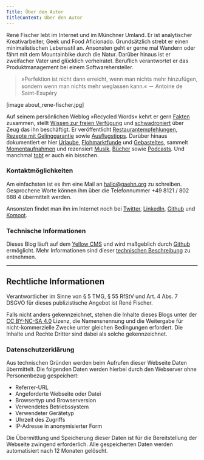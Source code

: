 ```yaml
---
Title: Über den Autor
TitleContent: Über den Autor
---
```

René Fischer lebt im Internet und im Münchner Umland. Er ist analytischer Kreativarbeiter, Geek und Food Aficionado. Grundsätzlich strebt er einen minimalistischen Lebensstil an. Ansonsten geht er gerne mal Wandern oder fährt mit dem Mountainbike durch die Natur. Darüber hinaus ist er zweifacher Vater und glücklich verheiratet. Beruflich verantwortet er das Produktmanagement bei einem Softwarehersteller.

> »Perfektion ist nicht dann erreicht, wenn man nichts mehr hinzufügen, sondern wenn man nichts mehr weglassen kann.« － Antoine de Saint-Exupéry

[image about_rene-fischer.jpg]

Auf seinem persönlichen Weblog »Recycled Words« kehrt er gern [Fakten](/tag:%23faktensammlung/) zusammen, stellt [Wissen zur freien Verfügung](/tag:%23freieswissen/) und [schwadroniert](/tag:%23schwadroniert/) über Zeug das ihn beschäftigt. Er veröffentlicht [Restaurantempfehlungen](/tag:%23leckerwars), [Rezepte mit Gelinggarantie](/tag:%23rezeptvomchef) sowie [Ausflugstipps](/tag:%23erwandernswert). Darüber hinaus dokumentiert er hier [Urlaube](/tag:%23ganzvielurlaub), [Flohmarktfunde](/tag:%23frischvomflohmarkt) und [Gebasteltes](/tag:%23geschraubt), sammelt [Momentaufnahmen](/tag:%23momentaufnahme) und rezensiert [Musik](/tag:%23liebef%C3%BCrdieohren), [Bücher](/tag:%23b%c3%bccherkram) sowie [Podcasts](/tag:%23gesprocheneworte). Und manchmal [tobt](/tag:%23bisschensauer/) er auch ein bisschen.

### Kontaktmöglichkeiten
Am einfachsten ist es ihm eine Mail an <hallo@gaehn.org> zu schreiben. Gesprochene Worte können ihm über die Telefonnummer +49 8121 / 802 688 4 übermittelt werden.

Ansonsten findet man ihn im Internet noch bei [Twitter](https://twitter.com/flschr), [LinkedIn](https://www.linkedin.com/in/flschr), [Github](https://github.com/flschr) und [Komoot](https://www.komoot.de/user/848543125284).

### Technische Informationen
Dieses Blog läuft auf dem [Yellow CMS](https://github.com/datenstrom/yellow) und wird maßgeblich durch [Github](https://github.com/) ermöglicht. Mehr Informationen sind dieser [technischen Beschreibung](https://github.com/flschr/Recycled-Words) zu entnehmen.

<hr />

## Rechtliche Informationen
Verantwortlicher im Sinne von § 5 TMG, § 55 RfStV und Art. 4 Abs. 7 DSGVO für dieses publizistische Angebot ist René Fischer.

Falls nicht anders gekennzeichnet, stehen die Inhalte dieses Blogs unter der [CC BY-NC-SA 4.0](https://creativecommons.org/licenses/by-nc-sa/4.0/) Lizenz, die Namensnennung und die Weitergabe für nicht-kommerzielle Zwecke unter gleichen Bedingungen erfordert. Die Inhalte und Rechte Dritter sind dabei als solche gekennzeichnet.

### Datenschutzerklärung
Aus technischen Gründen werden beim Aufrufen dieser Webseite Daten übermittelt.  Die folgenden Daten werden hierbei durch den Webserver ohne Personenbezug gespeichert:

* Referrer-URL
* Angeforderte Webseite oder Datei
* Browsertyp und Browserversion
* Verwendetes Betriebssystem
* Verwendeter Gerätetyp
* Uhrzeit des Zugriffs
* IP-Adresse in anonymisierter Form

Die Übermittlung und Speicherung dieser Daten ist für die Bereitstellung der Webseite zwingend erforderlich. Alle gespeicherten Daten werden automatisiert nach 12 Monaten gelöscht.
